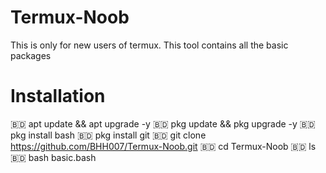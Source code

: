 # Termux-Noob
This is only for new users of  termux. This tool contains all the basic packages
# Installation 
🇧🇩 apt update && apt upgrade -y 
🇧🇩 pkg update && pkg upgrade -y
🇧🇩 pkg install bash
🇧🇩 pkg install git 
🇧🇩 git clone https://github.com/BHH007/Termux-Noob.git
🇧🇩 cd Termux-Noob
🇧🇩 ls
🇧🇩 bash basic.bash
